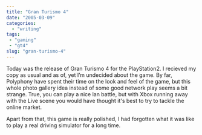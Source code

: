 ```yaml
---
title: "Gran Turismo 4"
date: "2005-03-09"
categories: 
  - "writing"
tags:
 - "gaming"
 - "gt4"
slug: "gran-turismo-4"
---
```


Today was the release of Gran Turismo 4 for the PlayStation2. I recieved my copy as usual and as of, yet I’m undecided about the game. By far, Polyphony have spent their time on the look and feel of the game, but this whole photo gallery idea instead of some good network play seems a bit strange. True, you can play a nice lan battle, but with Xbox running away with the Live scene you would have thought it's best to try to tackle the online market.

Apart from that, this game is really polished, I had forgotten what it was like to play a real driving simulator for a long time.
